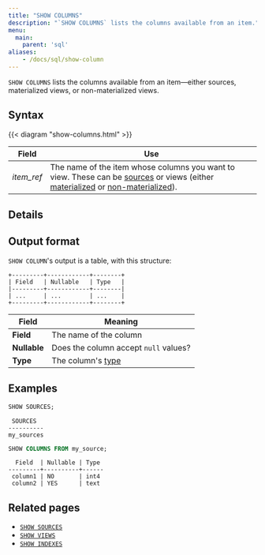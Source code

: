 ```yaml
---
title: "SHOW COLUMNS"
description: "`SHOW COLUMNS` lists the columns available from an item."
menu:
  main:
    parent: 'sql'
aliases:
    - /docs/sql/show-column
---
```


`SHOW COLUMNS` lists the columns available from an item&mdash;either sources, materialized views, or non-materialized views.

## Syntax

{{< diagram "show-columns.html" >}}

Field | Use
------|-----
_item&lowbar;ref_ | The name of the item whose columns you want to view. These can be [sources](../create-sources) or views (either [materialized](../create-materialized-view) or [non-materialized](../create-view)).

## Details

## Output format

`SHOW COLUMN`'s output is a table, with this structure:

```nofmt
+---------+------------+--------+
| Field   | Nullable   | Type   |
|---------+------------+--------|
| ...     | ...        | ...    |
+---------+------------+--------+
```

Field | Meaning
------|--------
**Field** | The name of the column
**Nullable** | Does the column accept `null` values?
**Type** | The column's [type](../types)

## Examples

```sql
SHOW SOURCES;
```
```nofmt
 SOURCES
----------
my_sources
```
```sql
SHOW COLUMNS FROM my_source;
```
```nofmt
  Field  | Nullable | Type
---------+----------+------
 column1 | NO       | int4
 column2 | YES      | text
```

## Related pages

- [`SHOW SOURCES`](../show-sources)
- [`SHOW VIEWS`](../show-views)
- [`SHOW INDEXES`](../show-indexes)
